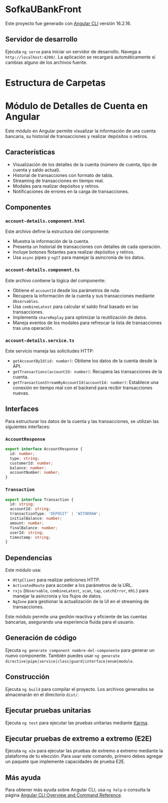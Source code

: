 # SofkaUBankFront

Este proyecto fue generado con [Angular CLI](https://github.com/angular/angular-cli) versión 16.2.16.

## Servidor de desarrollo

Ejecuta `ng serve` para iniciar un servidor de desarrollo. Navega a `http://localhost:4200/`. La aplicación se recargará automáticamente si cambias alguno de los archivos fuente.

# Estructura de Carpetas


# Módulo de Detalles de Cuenta en Angular

Este módulo en Angular permite visualizar la información de una cuenta bancaria, su historial de transacciones y realizar depósitos o retiros.

## Características

- Visualización de los detalles de la cuenta (número de cuenta, tipo de cuenta y saldo actual).
- Historial de transacciones con formato de tabla.
- Streaming de transacciones en tiempo real.
- Modales para realizar depósitos y retiros.
- Notificaciones de errores en la carga de transacciones.

## Componentes

### `account-details.component.html`

Este archivo define la estructura del componente:

- Muestra la información de la cuenta.
- Presenta un historial de transacciones con detalles de cada operación.
- Incluye botones flotantes para realizar depósitos y retiros.
- Usa `async` pipes y `ngIf` para manejar la asincronía de los datos.

### `account-details.component.ts`

Este archivo contiene la lógica del componente:

- Obtiene el `accountId` desde los parámetros de ruta.
- Recupera la información de la cuenta y sus transacciones mediante `Observables`.
- Usa `combineLatest` para calcular el saldo final basado en las transacciones.
- Implementa `shareReplay` para optimizar la reutilización de datos.
- Maneja eventos de los modales para refrescar la lista de transacciones tras una operación.

### `account-details.service.ts`

Este servicio maneja las solicitudes HTTP:

- `getAccountById(id: number)`: Obtiene los datos de la cuenta desde la API.
- `getTransactions(accountId: number)`: Recupera las transacciones de la cuenta.
- `getTransactionStreamByAccountId(accountId: number)`: Establece una conexión en tiempo real con el backend para recibir transacciones nuevas.

## Interfaces

Para estructurar los datos de la cuenta y las transacciones, se utilizan las siguientes interfaces:

### `AccountResponse`

```typescript
export interface AccountResponse {
  id: number;
  type: string;
  customerId: number;
  balance: number;
  accountNumber: number;
}
```

### `Transaction`

```typescript
export interface Transaction {
  id: string;
  accountId: string;
  transactionType: 'DEPOSIT' | 'WITHDRAW';
  initialBalance: number;
  amount: number;
  finalBalance: number;
  userId: string;
  timestamp: string;
}
```

## Dependencias

Este módulo usa:

- `HttpClient` para realizar peticiones HTTP.
- `ActivatedRoute` para acceder a los parámetros de la URL.
- `rxjs` (`Observable`, `combineLatest`, `scan`, `tap`, `catchError`, etc.) para manejar la asincronía y los flujos de datos.
- `NgZone` para gestionar la actualización de la UI en el streaming de transacciones.

Este módulo permite una gestión reactiva y eficiente de las cuentas bancarias, asegurando una experiencia fluida para el usuario.



## Generación de código

Ejecuta `ng generate component nombre-del-componente` para generar un nuevo componente. También puedes usar `ng generate directive|pipe|service|class|guard|interface|enum|module`.

## Construcción

Ejecuta `ng build` para compilar el proyecto. Los archivos generados se almacenarán en el directorio `dist/`.

## Ejecutar pruebas unitarias

Ejecuta `ng test` para ejecutar las pruebas unitarias mediante [Karma](https://karma-runner.github.io).

## Ejecutar pruebas de extremo a extremo (E2E)

Ejecuta `ng e2e` para ejecutar las pruebas de extremo a extremo mediante la plataforma de tu elección. Para usar este comando, primero debes agregar un paquete que implemente capacidades de prueba E2E.

## Más ayuda

Para obtener más ayuda sobre Angular CLI, usa `ng help` o consulta la página [Angular CLI Overview and Command Reference](https://angular.io/cli).

